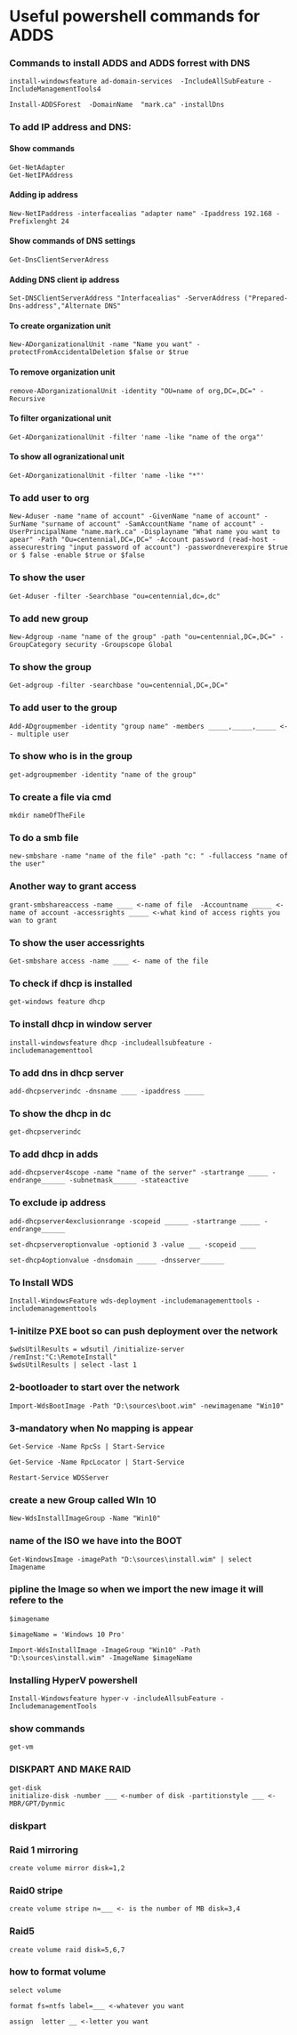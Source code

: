 # Useful powershell commands for ADDS

### Commands to install ADDS and ADDS forrest with DNS
```
install-windowsfeature ad-domain-services  -IncludeAllSubFeature -IncludeManagementTools4
```
```
Install-ADDSForest  -DomainName  "mark.ca" -installDns
```

### To add IP address and DNS:

#### Show commands
```
Get-NetAdapter
Get-NetIPAddress
```
#### Adding ip address
```
New-NetIPaddress -interfacealias "adapter name" -Ipaddress 192.168 -Prefixlenght 24
```
#### Show commands of DNS settings
```
Get-DnsClientServerAdress
```
#### Adding DNS client ip address
```
Set-DNSClientServerAddress "Interfacealias" -ServerAddress ("Prepared-Dns-address","Alternate DNS"
```
#### To create organization unit
```
New-ADorganizationalUnit -name "Name you want" -protectFromAccidentalDeletion $false or $true
```
#### To remove organization unit
```
remove-ADorganizationalUnit -identity "OU=name of org,DC=,DC=" -Recursive
```
#### To filter organizational unit
```
Get-ADorganizationalUnit -filter 'name -like "name of the orga"'
```
#### To show all ogranizational unit
```
Get-ADorganizationalUnit -filter 'name -like "*"'
```
### To add user to org
```
New-Aduser -name "name of account" -GivenName "name of account" -SurName "surname of account" -SamAccountName "name of account" -UserPrincipalName "name.mark.ca" -Displayname "What name you want to apear" -Path "Ou=centennial,DC=,DC=" -Account password (read-host -assecurestring "input password of account") -passwordneverexpire $true or $ false -enable $true or $false
```
### To show the user 
```
Get-Aduser -filter -Searchbase "ou=centennial,dc=,dc"
```
### To add new group
```
New-Adgroup -name "name of the group" -path "ou=centennial,DC=,DC=" -GroupCategory security -Groupscope Global
```
### To show the group
```
Get-adgroup -filter -searchbase "ou=centennial,DC=,DC="
```
### To add user to the group
```
Add-ADgroupmember -identity "group name" -members _____,_____,_____ <-- multiple user
```
### To show who is in the group
```
get-adgroupmember -identity "name of the group"
```
### To create a file via cmd
```
mkdir nameOfTheFile
```
### To do a smb file
```
new-smbshare -name "name of the file" -path "c: " -fullaccess "name of the user"
```
### Another way to grant access
```
grant-smbshareaccess -name ____ <-name of file  -Accountname _____ <-name of account -accessrights _____ <-what kind of access rights you wan to grant
```
### To show the user accessrights
```
Get-smbshare access -name ____ <- name of the file
```
### To check if dhcp is installed
```
get-windows feature dhcp
```
### To install dhcp in window server
```
install-windowsfeature dhcp -includeallsubfeature -includemanagementtool
```
### To add dns in dhcp server
```
add-dhcpserverindc -dnsname ____ -ipaddress _____
```
### To show the dhcp in dc
```
get-dhcpserverindc
```
### To add dhcp in adds
```
add-dhcpserver4scope -name "name of the server" -startrange _____ -endrange______ -subnetmask______ -stateactive
```
### To exclude ip address
```
add-dhcpserver4exclusionrange -scopeid ______ -startrange _____ -endrange______
```
```
set-dhcpserveroptionvalue -optionid 3 -value ___ -scopeid ____
```
```
set-dhcp4optionvalue -dnsdomain _____ -dnsserver______
```
### To Install WDS
```
Install-WindowsFeature wds-deployment -includemanagementtools -includemanagementtools
```
### 1-initilze PXE boot so can push deployment over the network
```
$wdsUtilResults = wdsutil /initialize-server /remInst:"C:\RemoteInstall"
$wdsUtilResults | select -last 1
```
### 2-bootloader to start over the network
```
Import-WdsBootImage -Path "D:\sources\boot.wim" -newimagename "Win10"
```
### 3-mandatory when No mapping is appear
```
Get-Service -Name RpcSs | Start-Service
```
```
Get-Service -Name RpcLocator | Start-Service
```
```
Restart-Service WDSServer
```
###  create a new Group called WIn 10
```
New-WdsInstallImageGroup -Name "Win10"
```
### name of the ISO we have into the BOOT
```
Get-WindowsImage -imagePath "D:\sources\install.wim" | select Imagename
```
### pipline the Image so when we import the new image it will refere to the 
```
$imagename
```
```
$imageName = 'Windows 10 Pro'
```
```
Import-WdsInstallImage -ImageGroup "Win10" -Path "D:\sources\install.wim" -ImageName $imageName
```
### Installing HyperV powershell
```
Install-Windowsfeature hyper-v -includeAllsubFeature -IncludemanagementTools
```
### show commands
```
get-vm
```
### DISKPART AND MAKE RAID
```
get-disk
initialize-disk -number ___ <-number of disk -partitionstyle ___ <-MBR/GPT/Dynmic
```
### diskpart
### Raid 1 mirroring
```
create volume mirror disk=1,2
```
### Raid0 stripe
```
create volume stripe n=___ <- is the number of MB disk=3,4
```
### Raid5 
```
create volume raid disk=5,6,7
```
### how to format volume
```
select volume
```
```
format fs=ntfs label=___ <-whatever you want
```
```
assign  letter __ <-letter you want
```   

